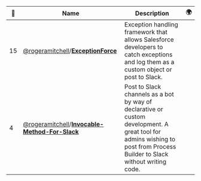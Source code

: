|:star2: | Name | Description | 🌍|
|---|---|---|---|
|15|[@rogeramitchell](https://github.com/rogeramitchell)/[**ExceptionForce**](https://github.com/rogeramitchell/ExceptionForce)|Exception handling framework that allows Salesforce developers to catch exceptions and log them as a custom object or post to Slack.||
|4|[@rogeramitchell](https://github.com/rogeramitchell)/[**Invocable-Method-For-Slack**](https://github.com/rogeramitchell/Invocable-Method-For-Slack)|Post to Slack channels as a bot by way of declarative or custom development. A great tool for admins wishing to post from Process Builder to Slack without writing code.||

